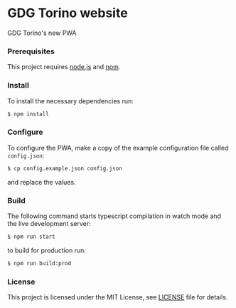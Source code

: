 # GDG Torino website

GDG Torino's new PWA

### Prerequisites

This project requires [node.js](https://nodejs.org) and [npm](https://npmjs.org).

### Install

To install the necessary dependencies run:

```bash
$ npm install
```

### Configure

To configure the PWA, make a copy of the example configuration file called `config.json`:

```bash
$ cp config.example.json config.json
```

and replace the values.

### Build

The following command starts typescript compilation in watch mode and the live development server:

```bash
$ npm run start
```

to build for production run:

```bash
$ npm run build:prod
```

### License

This project is licensed under the MIT License, see [LICENSE](./LICENSE) file for details. 

